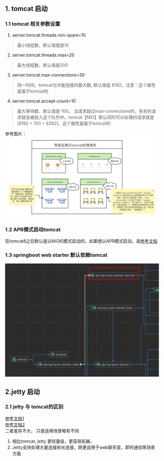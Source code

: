 
## 1. tomcat 启动
### 1.1 tomcat 相关参数设置

1. server.tomcat.threads.min-spare=10
> 最小线程数，默认值就是10
2. server.tomcat.threads.max=20 
> 最大线程数，默认值是200
3. server.tomcat.max-connections=30
> 同一时间，tomcat允许能连接的最大数, 默认值是 8192。注意：这个属性是属于tomcat的
4. server.tomcat.accept-count=10
> 最大等待数，默认值是 100。 当请求超过max-connections时，多余的请求就会被放入这个队列中。tomcat【NIO】默认同时可以处理的请求就是 [8192 + 100 = 8292]，这个属性是属于tomcat的

参考图片：
![tomcat参数](tomcat/src/main/resources/springboot-tomcat-args.jpg)
### 1.2 APR模式启动tomcat
在tomcat8之后默认是以NIO的模式启动的，如果想以APR模式启动，请[参考文档](https://www.cnblogs.com/yueli/p/9668088.html)

### 1.3 springboot web starter 默认依赖tomcat
![tomcat](tomcat/src/main/resources/spring-boot-starter-web-tomcat.png)

## 2.jetty 启动
### 2.1 jetty 与 tomcat的区别
[参考文档1](https://zhuanlan.zhihu.com/p/341599686) <br>
[参考文档2](https://juejin.cn/post/7208582202011467834)
<br>
二者差异不大， 只是适用场景略有不同
1. 相比tomcat, jetty 更轻量级，更容易拓展。
2. Jetty支持处理大量连接和长连接，顾更适用于web聊天室，即时通信等场景方面